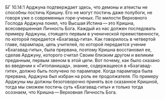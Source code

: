 БГ 10.14:1	Арджуна подтверждает здесь, что демоны и атеисты не способны постичь Кришну. Его не могут постичь даже полубоги, не говоря уже о современных горе-ученых. По милости Верховного Господа Арджуна понял, что Высшая Истина — это Кришна, всесовершенная Личность Бога. Каждый из нас должен последовать примеру Арджуны, стоящего первым в ученической преемственности, по которой передается «Бхагавад-гита». Как говорилось в четвертой главе, парампара, цепь учителей, по которой передается учение «Бхагавад-гиты», была прервана, поэтому Кришна восстановил ее, сделав Арджуну, которого считал Своим близким другом и великим преданным, первым звеном в этой цепи. Вот почему, как было сказано во введении к «Гитопанишад», знание, содержащееся в «Бхагавад-гите», должно быть получено по парампаре. Когда парампара была прервана, Арджуна был избран на роль ее продолжателя. По примеру Арджуны мы должны безоговорочно принять все сказанное Кришной, тогда мы сможем постичь суть «Бхагавад-гиты» и только тогда осознаем, что Кришна — Верховная Личность Бога.